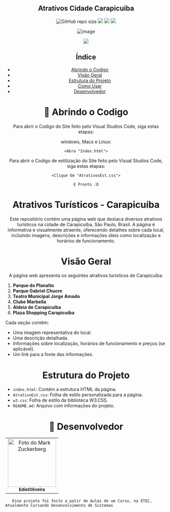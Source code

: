 <h2 align="center"> Atrativos Cidade Carapicuiba </h2>

<div align="center">

![GitHub repo size](https://img.shields.io/github/repo-size/EdielOliveira/AtrativosCidade?style=for-the-badge)
<img src="http://img.shields.io/static/v1?label=&message=%20CSS&color=563D7C&style=for-the-badge">
<img src="http://img.shields.io/static/v1?label=&message=%20HTML&color=E34C26&style=for-the-badge">
<img src="http://img.shields.io/static/v1?label=PLATAFORMA&message=%20VSCODE&color=007EC6&style=for-the-badge">

</div>
<div align="center">

![image](http://www.unow.com.br/emDesenvolvimento.gif)

<img src="http://img.shields.io/static/v1?label=STATUS&message=%20FINALIZADO&color=BLUE&style=for-the-badge"/>

</div>

<div align="center">
  
## Índice
  
- [Abrindo o Codigo](#abrindo-o-codigo)
- [Visão Geral](#visão-geral)
- [Estrutura do Projeto](#estrutura-do-projeto)
- [Como Usar](#como-usar)
- [Desenvolvedor](#desenvolvedor)

<h1 align="center">
🚀 Abrindo o Codigo
</h1>

Para abrir o Codigo do Site feito pelo Visual Studios Code, siga estas etapas:  

windows, Macs e Linux:
```
<Abra "Index.html">
```

Para abrir o Codigo de estilização do Site feito pelo Visual Studios Code, siga estas etapas:

```
<Clique Em "AtrativosEst.css">
```
```
E Pronto :D
```
<h1 align="center">
Atrativos Turísticos - Carapicuíba
</h1>

Este repositório contém uma página web que destaca diversos atrativos turísticos na cidade de Carapicuíba, São Paulo, Brasil. A página é informativa e visualmente atraente, oferecendo detalhes sobre cada local, incluindo imagens, descrições e informações úteis como localização e horários de funcionamento.

<h1 align="center">
Visão Geral
</h1>

A página web apresenta os seguintes atrativos turísticos de Carapicuíba:

<div align="left">
  
1. **Parque do Planalto**
2. **Parque Gabriel Chucre**
3. **Teatro Municipal Jorge Amado**
4. **Clube Marbella**
5. **Aldeia de Carapicuíba**
6. **Plaza Shopping Carapicuíba**

Cada seção contém:
- Uma imagem representativa do local.
- Uma descrição detalhada.
- Informações sobre localização, horários de funcionamento e preços (se aplicável).
- Um link para a fonte das informações.

<h1 align="center">
 Estrutura do Projeto
</h1>

- `index.html`: Contém a estrutura HTML da página.
- `AtrativoEst.css`: Folha de estilo personalizada para a página.
- `w3.css`: Folha de estilo da biblioteca W3.CSS.
- `README.md`: Arquivo com informações do projeto.


<h1 style: align="center">🤝 Desenvolvedor</h1>

<table style: align="center">
    <td align="center">
      <a href="#">
        <img src="https://avatars.githubusercontent.com/u/113260177?s=400&u=347f2b3ae130a0f7c84f0946b4278cd2581e8b16&v=4" width="150px;" alt="Foto do Mark Zuckerberg"/><br>
        <sub>
          <b>EdielOliveira</b>
        </sub>
      </a>
    </td>   
    </table>
    
       Esse projeto foi feito a patir de Aulas de um Curso, na ETEC, Atualmente Cursando Desenvolvimento de Sistemas 




